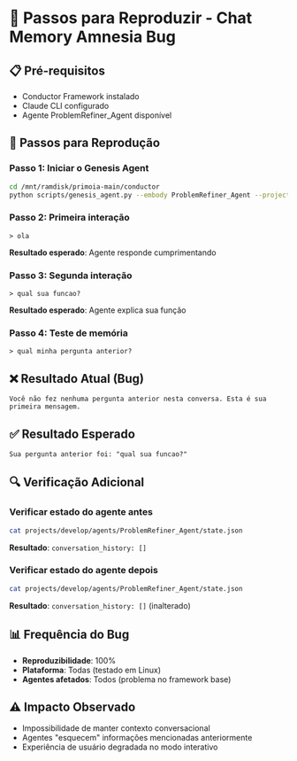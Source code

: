 # 🔄 Passos para Reproduzir - Chat Memory Amnesia Bug

## 📋 **Pré-requisitos**
- Conductor Framework instalado
- Claude CLI configurado
- Agente ProblemRefiner_Agent disponível

## 🎯 **Passos para Reprodução**

### **Passo 1: Iniciar o Genesis Agent**
```bash
cd /mnt/ramdisk/primoia-main/conductor
python scripts/genesis_agent.py --embody ProblemRefiner_Agent --project-root /mnt/ramdisk/primoia-main/conductor --repl
```

### **Passo 2: Primeira interação**
```
> ola
```
**Resultado esperado**: Agente responde cumprimentando

### **Passo 3: Segunda interação**
```
> qual sua funcao?
```
**Resultado esperado**: Agente explica sua função

### **Passo 4: Teste de memória**
```
> qual minha pergunta anterior?
```

## ❌ **Resultado Atual (Bug)**
```
Você não fez nenhuma pergunta anterior nesta conversa. Esta é sua primeira mensagem.
```

## ✅ **Resultado Esperado**
```
Sua pergunta anterior foi: "qual sua funcao?"
```

## 🔍 **Verificação Adicional**

### **Verificar estado do agente antes**
```bash
cat projects/develop/agents/ProblemRefiner_Agent/state.json
```
**Resultado**: `conversation_history: []`

### **Verificar estado do agente depois**
```bash
cat projects/develop/agents/ProblemRefiner_Agent/state.json
```
**Resultado**: `conversation_history: []` (inalterado)

## 📊 **Frequência do Bug**
- **Reproduzibilidade**: 100%
- **Plataforma**: Todas (testado em Linux)
- **Agentes afetados**: Todos (problema no framework base)

## ⚠️ **Impacto Observado**
- Impossibilidade de manter contexto conversacional
- Agentes "esquecem" informações mencionadas anteriormente
- Experiência de usuário degradada no modo interativo